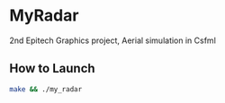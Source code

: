 # MyRadar
2nd Epitech Graphics project, Aerial simulation in Csfml

## How to Launch
```bash
make && ./my_radar
```
